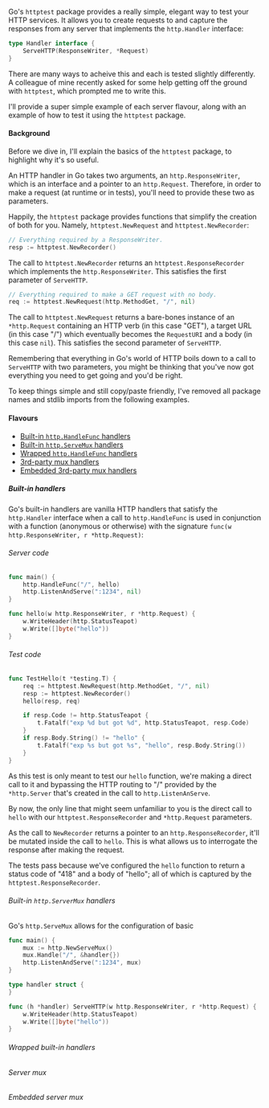 Go's `httptest` package provides a really simple, elegant way to test your HTTP services.  It allows you to create requests to and capture the responses from any server that implements the `http.Handler` interface:

``` go
type Handler interface {
    ServeHTTP(ResponseWriter, *Request)
}
```

There are many ways to acheive this and each is tested slightly differently.  A colleague of mine recently asked for some help getting off the ground with `httptest`, which prompted me to write this.

I'll provide a super simple example of each server flavour, along with an example of how to test it using the `httptest` package.

#### Background

Before we dive in, I'll explain the basics of the `httptest` package, to highlight why it's so useful.

An HTTP handler in Go takes two arguments, an `http.ResponseWriter`, which is an interface and a pointer to an `http.Request`.  Therefore, in order to make a request (at runtime or in tests), you'll need to provide these two as parameters.

Happily, the `httptest` package provides functions that simplify the creation of both for you.  Namely, `httptest.NewRequest` and `httptest.NewRecorder`:

``` go
// Everything required by a ResponseWriter.
resp := httptest.NewRecorder()
```

The call to `httptest.NewRecorder` returns an `httptest.ResponseRecorder` which implements the `http.ResponseWriter`.  This satisfies the first parameter of `ServeHTTP`.

``` go
// Everything required to make a GET request with no body.
req := httptest.NewRequest(http.MethodGet, "/", nil)
```

The call to `httptest.NewRequest` returns a bare-bones instance of an `*http.Request` containing an HTTP verb (in this case "GET"), a target URL (in this case "/") which eventually becomes the `RequestURI` and a body (in this case `nil`).  This satisfies the second parameter of `ServeHTTP`.

Remembering that everything in Go's world of HTTP boils down to a call to `ServeHTTP` with two parameters, you might be thinking that you've now got everything you need to get going and you'd be right.

To keep things simple and still copy/paste friendly, I've removed all package names and stdlib imports from the following examples.

#### Flavours

* [Built-in `http.HandleFunc` handlers](#builtin)
* [Built-in `http.ServeMux` handlers](#builtin-servemux)
* [Wrapped `http.HandleFunc` handlers](#builtin-wrapped)
* [3rd-party mux handlers](#builtin-wrapped)
* [Embedded 3rd-party mux handlers](#builtin-wrapped)

##### <a name="builtin"></a>Built-in handlers

Go's built-in handlers are vanilla HTTP handlers that satisfy the `http.Handler` interface when a call to `http.HandleFunc` is used in conjunction with a function (anonymous or otherwise) with the signature `func(w http.ResponseWriter, r *http.Request)`:

###### Server code

``` go
func main() {
    http.HandleFunc("/", hello)
    http.ListenAndServe(":1234", nil)
}

func hello(w http.ResponseWriter, r *http.Request) {
    w.WriteHeader(http.StatusTeapot)
    w.Write([]byte("hello"))
}
```

###### Test code

``` go
func TestHello(t *testing.T) {
    req := httptest.NewRequest(http.MethodGet, "/", nil)
    resp := httptest.NewRecorder()
    hello(resp, req)

    if resp.Code != http.StatusTeapot {
        t.Fatalf("exp %d but got %d", http.StatusTeapot, resp.Code)
    }
    if resp.Body.String() != "hello" {
        t.Fatalf("exp %s but got %s", "hello", resp.Body.String())
    }
}
```

As this test is only meant to test our `hello` function, we're making a direct call to it and bypassing the HTTP routing to "/" provided by the `*http.Server` that's created in the call to `http.ListenAnServe`.

By now, the only line that might seem unfamiliar to you is the direct call to `hello` with our `httptest.ResponseRecorder` and `*http.Request` parameters.

As the call to `NewRecorder` returns a pointer to an `http.ResponseRecorder`, it'll be mutated inside the call to `hello`.  This is what allows us to interrogate the response after making the request.

The tests pass because we've configured the `hello` function to return a status code of "418" and a body of "hello"; all of which is captured by the `httptest.ResponseRecorder`.

###### <a name="builtin-servemux"></a>Built-in `http.ServerMux` handlers

Go's `http.ServeMux` allows for the configuration of basic 

``` go
func main() {
    mux := http.NewServeMux()
    mux.Handle("/", &handler{})
    http.ListenAndServe(":1234", mux)
}

type handler struct {
}

func (h *handler) ServeHTTP(w http.ResponseWriter, r *http.Request) {
    w.WriteHeader(http.StatusTeapot)
    w.Write([]byte("hello"))
}

```

###### <a name="builtin-wrapped"></a>Wrapped built-in handlers
###### <a name="mux"></a>Server mux
###### <a name="mux-embedded"></a>Embedded server mux